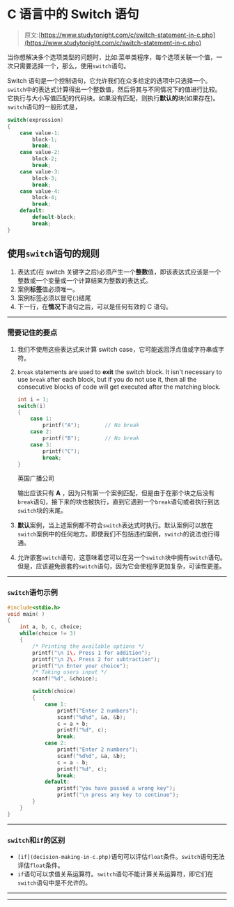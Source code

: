 # C 语言中的 Switch 语句

> 原文:[https://www.studytonight.com/c/switch-statement-in-c.php](https://www.studytonight.com/c/switch-statement-in-c.php)

当你想解决多个选项类型的问题时，比如:菜单类程序，每个选项关联一个值，一次只需要选择一个，那么，使用`switch`语句。

Switch 语句是一个控制语句，它允许我们在众多给定的选项中只选择一个。`switch`中的表达式计算得出一个整数值，然后将其与不同情况下的值进行比较。它执行与大小写值匹配的代码块。如果没有匹配，则执行**默认的**块(如果存在)。`switch`语句的一般形式是，

```cpp
switch(expression)
{
    case value-1:
    	block-1;
    	break;
    case value-2:
    	block-2;
    	break;
    case value-3:
    	block-3;
    	break;
    case value-4:
    	block-4;
   	    break;
    default:
   	    default-block;
    	break;
}
```

## 使用`switch`语句的规则

1.  表达式(在 switch 关键字之后)必须产生一个**整数**值，即该表达式应该是一个整数或一个变量或一个计算结果为整数的表达式。
2.  案例**标签**值必须唯一。
3.  案例标签必须以冒号(:)结尾
4.  下一行，在**情况下**语句之后，可以是任何有效的 C 语句。

* * *

### 需要记住的要点

1.  我们不使用这些表达式来计算 switch case，它可能返回浮点值或字符串或字符。
2.  `break` statements are used to **exit** the switch block. It isn't necessary to use `break` after each block, but if you do not use it, then all the consecutive blocks of code will get executed after the matching block.

    ```cpp
    int i = 1;
    switch(i)
    {
        case 1:    
            printf("A");        // No break
        case 2:
            printf("B");        // No break
        case 3:
            printf("C");
            break;
    }
    ```

    英国广播公司

    输出应该只有 **A** ，因为只有第一个案例匹配，但是由于在那个块之后没有`break`语句，接下来的块也被执行，直到它遇到一个`break`语句或者执行到达`switch`块的末尾。

3.  **默认**案例，当上述案例都不符合`switch`表达式时执行。默认案例可以放在`switch`案例中的任何地方。即使我们不包括违约案例，`switch`的说法也行得通。
4.  允许嵌套`switch`语句，这意味着您可以在另一个`switch`块中拥有`switch`语句。但是，应该避免嵌套的`switch`语句，因为它会使程序更加复杂，可读性更差。

* * *

### `switch`语句示例

```cpp
#include<stdio.h>
void main( )
{
    int a, b, c, choice;
    while(choice != 3)
    {
        /* Printing the available options */
        printf("\n 1\. Press 1 for addition");
        printf("\n 2\. Press 2 for subtraction");
        printf("\n Enter your choice");
        /* Taking users input */
        scanf("%d", &choice);

        switch(choice)
        {
            case 1:
                printf("Enter 2 numbers");
                scanf("%d%d", &a, &b);
                c = a + b;
                printf("%d", c);
                break;
            case 2:
                printf("Enter 2 numbers");
                scanf("%d%d", &a, &b);
                c = a - b;
                printf("%d", c);
                break;
            default:
                printf("you have passed a wrong key");
                printf("\n press any key to continue");
        }
    } 
} 
```

* * *

### `switch`和`if`的区别

*   `[if](decision-making-in-c.php)`语句可以评估`float`条件。`switch`语句无法评估`float`条件。
*   `if`语句可以求值关系运算符。`switch`语句不能计算关系运算符，即它们在`switch`语句中是不允许的。

* * *

* * *